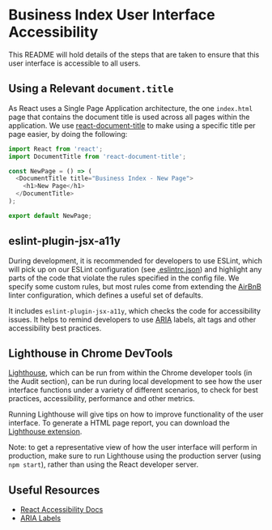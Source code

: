 # Business Index User Interface Accessibility

This README will hold details of the steps that are taken to ensure that this user interface is accessible to all users.

## Using a Relevant `document.title`

As React uses a Single Page Application architecture, the one `index.html` page that contains the document title is used across all pages within the application. We use [react-document-title](https://github.com/gaearon/react-document-title) to make using a specific title per page easier, by doing the following:

```javascript
import React from 'react';
import DocumentTitle from 'react-document-title';

const NewPage = () => (
  <DocumentTitle title="Business Index - New Page">
    <h1>New Page</h1>
  </DocumentTitle>
);

export default NewPage;
```

## eslint-plugin-jsx-a11y

During development, it is recommended for developers to use ESLint, which will pick up on our ESLint configuration (see [.eslintrc.json](./.eslintrc.json)) and highlight any parts of the code that violate the rules specified in the config file. We specify some custom rules, but most rules come from extending the [AirBnB](https://github.com/airbnb/javascript/tree/master/react) linter configuration, which defines a useful set of defaults.

It includes `eslint-plugin-jsx-a11y`, which checks the code for accessibility issues. It helps to remind developers to use [ARIA](https://developer.mozilla.org/en-US/docs/Web/Accessibility/ARIA/ARIA_Techniques/Using_the_aria-label_attribute) labels, alt tags and other accessibility best practices.

## Lighthouse in Chrome DevTools

[Lighthouse](https://developers.google.com/web/tools/lighthouse/#devtools), which can be run from within the Chrome developer tools (in the Audit section), can be run during local development to see how the user interface functions under a variety of different scenarios, to check for best practices, accessibility, performance and other metrics.

Running Lighthouse will give tips on how to improve functionality of the user interface. To generate a HTML page report, you can download the [Lighthouse extension](https://chrome.google.com/webstore/detail/lighthouse/blipmdconlkpinefehnmjammfjpmpbjk/related).

Note: to get a representative view of how the user interface will perform in production, make sure to run Lighthouse using the production server (using `npm start`), rather than using the React developer server.

## Useful Resources

- [React Accessibility Docs](https://reactjs.org/docs/accessibility.html)
- [ARIA Labels](https://developer.mozilla.org/en-US/docs/Web/Accessibility/ARIA/ARIA_Techniques/Using_the_aria-label_attribute)